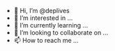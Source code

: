 - 👋 Hi, I’m @deplives
- 👀 I’m interested in ...
- 🌱 I’m currently learning ...
- 💞️ I’m looking to collaborate on ...
- 📫 How to reach me ...

<!---
deplives/deplives is a ✨ special ✨ repository because its `README.md` (this file) appears on your GitHub profile.
You can click the Preview link to take a look at your changes.
--->
